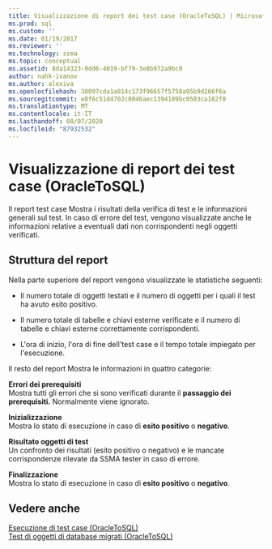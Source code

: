 ```yaml
---
title: Visualizzazione di report dei test case (OracleToSQL) | Microsoft Docs
ms.prod: sql
ms.custom: ''
ms.date: 01/19/2017
ms.reviewer: ''
ms.technology: ssma
ms.topic: conceptual
ms.assetid: 8da14323-9dd6-4019-bf79-3e8b972a9bc0
author: nahk-ivanov
ms.author: alexiva
ms.openlocfilehash: 38097cda1a014c173f96657f5758a95b9d266f6a
ms.sourcegitcommit: e8f6c51d4702c0046aec1394109bc0503ca182f0
ms.translationtype: MT
ms.contentlocale: it-IT
ms.lasthandoff: 08/07/2020
ms.locfileid: "87932532"
---
```

# <a name="viewing-test-case-reports-oracletosql"></a>Visualizzazione di report dei test case (OracleToSQL)
Il report test case Mostra i risultati della verifica di test e le informazioni generali sul test. In caso di errore del test, vengono visualizzate anche le informazioni relative a eventuali dati non corrispondenti negli oggetti verificati.  
  
## <a name="report-structure"></a>Struttura del report  
Nella parte superiore del report vengono visualizzate le statistiche seguenti:  
  
-   Il numero totale di oggetti testati e il numero di oggetti per i quali il test ha avuto esito positivo.  
  
-   Il numero totale di tabelle e chiavi esterne verificate e il numero di tabelle e chiavi esterne correttamente corrispondenti.  
  
-   L'ora di inizio, l'ora di fine dell'test case e il tempo totale impiegato per l'esecuzione.  
  
Il resto del report Mostra le informazioni in quattro categorie:  
  
**Errori dei prerequisiti**  
Mostra tutti gli errori che si sono verificati durante il **passaggio dei prerequisiti.** Normalmente viene ignorato.  
  
**Inizializzazione**  
Mostra lo stato di esecuzione in caso di **esito positivo** o **negativo**.  
  
**Risultato oggetti di test**  
Un confronto dei risultati (esito positivo o negativo) e le mancate corrispondenze rilevate da SSMA tester in caso di errore.  
  
**Finalizzazione**  
Mostra lo stato di esecuzione in caso di **esito positivo** o **negativo**.  
  
## <a name="see-also"></a>Vedere anche  
[Esecuzione di test case &#40;OracleToSQL&#41;](../../ssma/oracle/running-test-cases-oracletosql.md)  
[Test di oggetti di database migrati &#40;OracleToSQL&#41;](../../ssma/oracle/testing-migrated-database-objects-oracletosql.md)  
  
